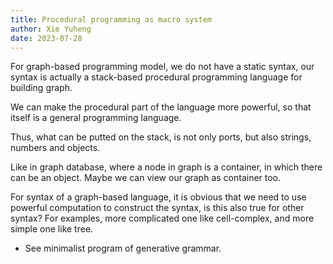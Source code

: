 ```yaml
---
title: Procedural programming as macro system
author: Xie Yuheng
date: 2023-07-28
---
```


For graph-based programming model,
we do not have a static syntax,
our syntax is actually a stack-based
procedural programming language
for building graph.

We can make the procedural part of the language more powerful,
so that itself is a general programming language.

Thus, what can be putted on the stack,
is not only ports, but also strings, numbers and objects.

Like in graph database, where a node in graph is a container,
in which there can be an object.
Maybe we can view our graph as container too.

For syntax of a graph-based language, it is obvious that
we need to use powerful computation to construct the syntax,
is this also true for other syntax?
For examples, more complicated one like cell-complex,
and more simple one like tree.

- See minimalist program of generative grammar.
